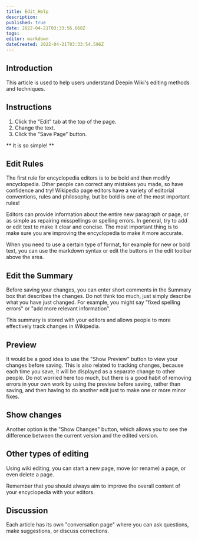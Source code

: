 ```yaml
---
title: Edit_Help
description: 
published: true
date: 2022-04-21T03:33:56.668Z
tags: 
editor: markdown
dateCreated: 2022-04-21T03:33:54.596Z
---
```


## Introduction
This article is used to help users understand Deepin Wiki's editing methods and techniques.

## Instructions
1. Click the "Edit" tab at the top of the page.
2. Change the text.
3. Click the "Save Page" button.

** It is so simple! **

## Edit Rules

The first rule for encyclopedia editors is to be bold and then modify encyclopedia. Other people can correct any mistakes you made, so have confidence and try! Wikipedia page editors have a variety of editorial conventions, rules and philosophy, but be bold is one of the most important rules!

Editors can provide information about the entire new paragraph or page, or as simple as repairing misspellings or spelling errors. In general, try to add or edit text to make it clear and concise. The most important thing is to make sure you are improving the encyclopedia to make it more accurate.

When you need to use a certain type of format, for example for new or bold text, you can use the markdown syntax or edit the buttons in the edit toolbar above the area.

## Edit the Summary
Before saving your changes, you can enter short comments in the Summary box that describes the changes. Do not think too much, just simply describe what you have just changed. For example, you might say "fixed spelling errors" or "add more relevant information".

This summary is stored with your editors and allows people to more effectively track changes in Wikipedia.

## Preview
It would be a good idea to use the "Show Preview" button to view your changes before saving. This is also related to tracking changes, because each time you save, it will be displayed as a separate change to other people. Do not worried here too much, but there is a good habit of removing errors in your own work by using the preview before saving, rather than saving, and then having to do another edit just to make one or more minor fixes.

## Show changes
Another option is the "Show Changes" button, which allows you to see the difference between the current version and the edited version.

## Other types of editing
Using wiki editing, you can start a new page, move (or rename) a page, or even delete a page.

Remember that you should always aim to improve the overall content of your encyclopedia with your editors.

## Discussion
Each article has its own "conversation page" where you can ask questions, make suggestions, or discuss corrections.